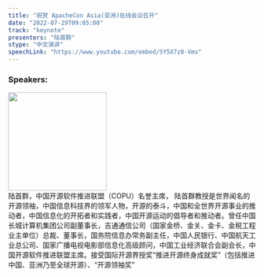 ```yaml
---
title: "祝贺 ApacheCon Asia(亚洲)在线会议召开"
date: "2022-07-29T09:05:00" 
track: "keynote"
presenters: "陆首群"
stype: "中文演讲"
speechLink: "https://www.youtube.com/embed/SY5X7z8-Vms"
---
```


### Speakers: 
<img src="images/speaker/2027.png" width="200" />
<br>
陆首群，中国开源软件推进联盟（COPU）名誉主席， 陆首群教授是世界闻名的开源领袖，中国信息科技界的领军人物，开源的泰斗，中国和全世界开源事业的推动者，中国信息化的开拓者和实践者，中国开源运动的倡导者和推动者。曾任中国长城计算机集团公司副董事长，吉通通信公司（国家金桥、金关、金卡、金税工程业主单位）总裁、董事长，国务院信息办常务副主任，中国人民银行、中国航天工业总公司、国家广播电视电影部信息化高级顾问，中国工业经济联合会副会长，中国开源软件推进联盟主席。接受国际开源界授奖“推进开源终身成就奖”（包括推进中国、亚洲乃至全球开源）、“开源领袖奖”
 

 